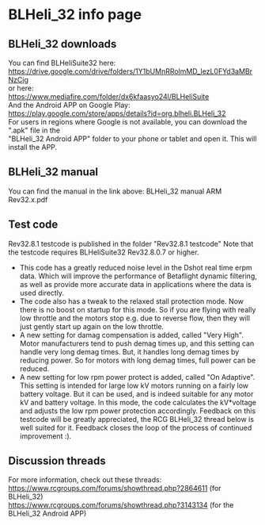 # BLHeli_32 info page  

## BLHeli_32 downloads  

You can find BLHeliSuite32 here:   
https://drive.google.com/drive/folders/1Y1bUMnRRolmMD_lezL0FYd3aMBrNzCig   
or here:   
https://www.mediafire.com/folder/dx6kfaasyo24l/BLHeliSuite   
And the Android APP on Google Play:   
https://play.google.com/store/apps/details?id=org.blheli.BLHeli_32  
For users in regions where Google is not available, you can download the ".apk" file in the  
"BLHeli_32 Android APP" folder to your phone or tablet and open it. This will install the APP.  

## BLHeli_32 manual

You can find the manual in the link above: BLHeli_32 manual ARM Rev32.x.pdf

## Test code

Rev32.8.1 testcode is published in the folder "Rev32.8.1 testcode"
Note that the testcode requires BLHeliSuite32 Rev32.8.0.7 or higher. 
- This code has a greatly reduced noise level in the Dshot real time erpm data.
  Which will improve the performance of Betaflight dynamic filtering, 
  as well as provide more accurate data in applications where the data is used directly.
- The code also has a tweak to the relaxed stall protection mode.
  Now there is no boost on startup for this mode. So if you are flying with really low throttle
  and the motors stop e.g. due to reverse flow, then they will just gently start up again on the low throttle.
- A new setting for damag compensation is added, called "Very High".
  Motor manufacturers tend to push demag times up, and this setting can handle very long demag times.
  But, it handles long demag times by reducing power. So for motors with long demag times, full power can be reduced.
- A new setting for low rpm power protect is added, called "On Adaptive".
  This setting is intended for large low kV motors running on a fairly low battery voltage.
  But it can be used, and is indeed suitable for any motor kV and battery voltage.
  In this mode, the code calculates the kV*voltage and adjusts the low rpm power protection accordingly.
Feedback on this testcode will be greatly appreciated, the RCG BLHeli_32 thread below is well suited for it.
Feedback closes the loop of the process of continued improvement :).


## Discussion threads

For more information, check out these threads:  
https://www.rcgroups.com/forums/showthread.php?2864611 (for BLHeli_32)  
https://www.rcgroups.com/forums/showthread.php?3143134 (for the BLHeli_32 Android APP)  
